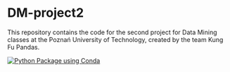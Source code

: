 # DM-project2
This repository contains the code for the second project for Data Mining classes at the Poznań University of Technology, created by the team Kung Fu Pandas.

[![Python Package using Conda](https://github.com/MichalRedm/DM-project2/actions/workflows/python-package-conda.yml/badge.svg)](https://github.com/MichalRedm/DM-project2/actions/workflows/python-package-conda.yml)
